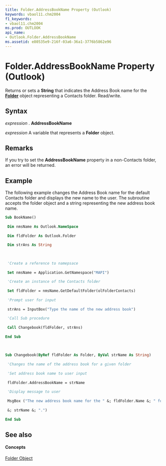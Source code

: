 ```yaml
---
title: Folder.AddressBookName Property (Outlook)
keywords: vbaol11.chm2004
f1_keywords:
- vbaol11.chm2004
ms.prod: OUTLOOK
api_name:
- Outlook.Folder.AddressBookName
ms.assetid: e80535e9-216f-03a6-36a1-3776b5862e96
---
```



# Folder.AddressBookName Property (Outlook)

Returns or sets a  **String** that indicates the Address Book name for the **[Folder](folder-object-outlook.md)** object representing a Contacts folder. Read/write.


## Syntax

 _expression_ . **AddressBookName**

 _expression_ A variable that represents a **Folder** object.


## Remarks

If you try to set the  **AddressBookName** property in a non-Contacts folder, an error will be returned.


## Example

The following example changes the Address Book name for the default Contacts folder and displays the new name to the user. The subroutine accepts the folder object and a string representing the new address book name.


```vb
Sub BookName() 
 
 Dim nmsName As Outlook.NameSpace 
 
 Dim fldFolder As Outlook.Folder 
 
 Dim strAns As String 
 
 
 
 'Create a reference to namepsace 
 
 Set nmsName = Application.GetNamespace("MAPI") 
 
 'Create an instance of the Contacts folder 
 
 Set fldFolder = nmsName.GetDefaultFolder(olFolderContacts) 
 
 'Prompt user for input 
 
 strAns = InputBox("Type the name of the new address book") 
 
 'Call Sub procedure 
 
 Call Changebook(fldFolder, strAns) 
 
End Sub 
 
 
 
Sub Changebook(ByRef fldFolder As Folder, ByVal strName As String) 
 
 'Changes the name of the address book for a given folder 
 
 'Set address book name to user input 
 
 fldFolder.AddressBookName = strName 
 
 'Display message to user 
 
 MsgBox ("The new address book name for the " &; fldFolder.Name &; " folder is " _ 
 
 &; strName &; ".") 
 
End Sub
```


## See also


#### Concepts


[Folder Object](folder-object-outlook.md)

